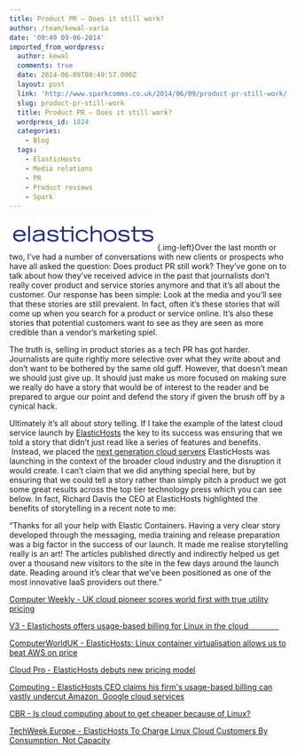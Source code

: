 ```yaml
---
title: Product PR – Does it still work?
author: /team/kewal-varia
date: '09:49 09-06-2014'
imported_from_wordpress:
  author: kewal
  comments: true
  date: 2014-06-09T08:49:57.000Z
  layout: post
  link: 'http://www.sparkcomms.co.uk/2014/06/09/product-pr-still-work/'
  slug: product-pr-still-work
  title: Product PR – Does it still work?
  wordpress_id: 1824
  categories:
    - Blog
  tags:
    - ElasticHosts
    - Media relations
    - PR
    - Product reviews
    - Spark
---
```


![ElasticHosts](ElasticHosts.png){.img-left}Over the last month or two, I’ve had a number of conversations with new clients or prospects who have all asked the question: Does product PR still work? They’ve gone on to talk about how they’ve received advice in the past that journalists don’t really cover product and service stories anymore and that it’s all about the customer. Our response has been simple: Look at the media and you’ll see that these stories are still prevalent. In fact, often it’s these stories that will come up when you search for a product or service online. It’s also these stories that potential customers want to see as they are seen as more credible than a vendor’s marketing spiel.

The truth is, selling in product stories as a tech PR has got harder. Journalists are quite rightly more selective over what they write about and don’t want to be bothered by the same old guff. However, that doesn’t mean we should just give up. It should just make us more focused on making sure we really do have a story that would be of interest to the reader and be prepared to argue our point and defend the story if given the brush off by a cynical hack.

Ultimately it’s all about story telling. If I take the example of the latest cloud service launch by [ElasticHosts](http://www.elastichosts.co.uk/) the key to its success was ensuring that we told a story that didn’t just read like a series of features and benefits.  Instead, we placed the [next generation cloud servers](http://www.elastichosts.co.uk/cloud-servers/elastic-containers/) ElasticHosts was launching in the context of the broader cloud industry and the disruption it would create. I can’t claim that we did anything special here, but by ensuring that we could tell a story rather than simply pitch a product we got some great results across the top tier technology press which you can see below. In fact, Richard Davis the CEO at ElasticHosts highlighted the benefits of storytelling in a recent note to me:

“Thanks for all your help with Elastic Containers. Having a very clear story developed through the messaging, media training and release preparation was a big factor in the success of our launch. It made me realise storytelling really is an art! The articles published directly and indirectly helped us get over a thousand new visitors to the site in the few days around the launch date. Reading around it’s clear that we’ve been positioned as one of the most innovative IaaS providers out there.”

[Computer Weekly - UK cloud pioneer scores world first with true utility pricing](http://www.computerweekly.com/news/2240217768/UK-cloud-pioneer-scores-world-first-with-true-utility-pricing)

[V3 - Elastichosts offers usage-based billing for Linux in the cloud               ](http://www.v3.co.uk/v3-uk/news/2338803/elastichosts-offers-usage-based-billing-for-linux-in-the-cloud)

[ComputerWorldUK - ElasticHosts: Linux container virtualisation allows us to beat AWS on price](http://www.computerworlduk.com/news/cloud-computing/3510973/elastichosts-linux-container-virtualisation-allows-us-to-beat-aws-on-price/)

[Cloud Pro - ElasticHosts debuts new pricing model](http://www.cloudpro.co.uk/iaas/cloud-management/3985/elastichosts-debuts-new-pricing-model)

[Computing - ElasticHosts CEO claims his firm's usage-based billing can vastly undercut Amazon, Google cloud services](http://www.computing.co.uk/ctg/news/2338996/elastichosts-ceo-claims-his-firms-usage-based-billing-can-vastly-undercut-amazon-google-cloud-services)

[CBR - Is cloud computing about to get cheaper because of Linux?](http://www.cbronline.com/news/cloud/cloud-saas/is-cloud-computing-about-to-get-cheaper-because-of-linux-4212056)

[TechWeek Europe - ElasticHosts To Charge Linux Cloud Customers By Consumption, Not Capacity](http://www.techweekeurope.co.uk/news/elastichosts-linux-cloud-iaas-143523)
